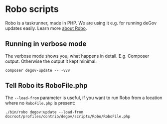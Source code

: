 # Robo scripts

Robo is a taskrunner, made in PHP. We are using it e.g. for running deGov updates easily. Learn more [about Robo](https://robo.li/getting-started/).

## Running in verbose mode

The verbose mode shows you, what happens in detail. E.g. Composer output. Otherwise the output it kept minimal.

```
composer degov-update -- -vvv
```

## Tell Robo its RoboFile.php

The `--load-from` parameter is useful, if you want to run Robo from a location where no `RoboFile.php` is present:

```
./bin/robo degov:update --load-from docroot/profiles/contrib/degov/scripts/Robo/RoboFile.php
```